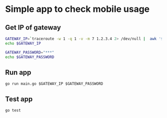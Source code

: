 # Simple app to check mobile usage

## Get IP of gateway

```bash
GATEWAY_IP=`traceroute -w 1 -q 1 -v -m 7 1.2.3.4 2> /dev/null |  awk '$2 ~ /10./ { print $2 }'`
echo $GATEWAY_IP

GATEWAY_PASSWORD="***"
echo $GATEWAY_PASSWORD
```

## Run app 

```
go run main.go $GATEWAY_IP $GATEWAY_PASSWORD
```

## Test app

```
go test
```